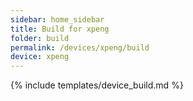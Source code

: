 ```yaml
---
sidebar: home_sidebar
title: Build for xpeng
folder: build
permalink: /devices/xpeng/build
device: xpeng
---
```

{% include templates/device_build.md %}
